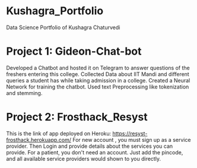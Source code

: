 # Kushagra_Portfolio
Data Science Portfolio of Kushagra Chaturvedi

# Project 1: Gideon-Chat-bot
Developed a Chatbot and hosted it on Telegram to answer questions of the freshers entering this college. Collected Data about IIT Mandi and different queries a student has while taking admission in a college. Created a Neural Network for training the chatbot. Used text Preprocessing like tokenization and stemming.

# Project 2: Frosthack_Resyst
This is the link of app deployed on Heroku: https://resyst-frosthack.herokuapp.com/
For new account , you must sign up as a service provider. Then Login and provide details about the services you can provide.
For a patient, you don't need an account. Just add the pincode, and all available service providers would shown to you directly.

